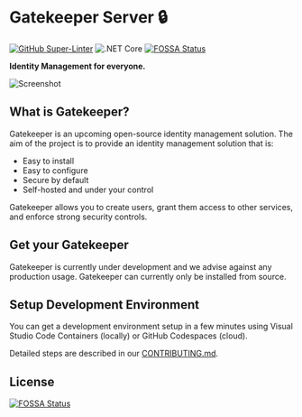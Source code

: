 # Gatekeeper Server 🔒
[![GitHub Super-Linter](https://github.com/GetGatekeeper/Server/workflows/Lint%20Code%20Base/badge.svg)](https://github.com/marketplace/actions/super-linter) ![.NET Core](https://github.com/GetGatekeeper/Server/workflows/.NET%20Core/badge.svg)
[![FOSSA Status](https://app.fossa.com/api/projects/git%2Bgithub.com%2FGetGatekeeper%2FServer.svg?type=shield)](https://app.fossa.com/projects/git%2Bgithub.com%2FGetGatekeeper%2FServer?ref=badge_shield)

**Identity Management for everyone.**

![Screenshot](https://gatekeeper.page/img/screenshots/desktop.png)

## What is Gatekeeper?

Gatekeeper is an upcoming open-source identity management solution. The aim of the project is to provide an identity management solution that is:

- Easy to install
- Easy to configure
- Secure by default
- Self-hosted and under your control

Gatekeeper allows you to create users, grant them access to other services, and enforce strong security controls.

## Get your Gatekeeper

Gatekeeper is currently under development and we advise against any production usage. Gatekeeper can currently only be installed from source.

## Setup Development Environment

You can get a development environment setup in a few minutes using Visual Studio Code Containers (locally) or GitHub Codespaces (cloud). 

Detailed steps are described in our [CONTRIBUTING.md](https://github.com/GetGatekeeper/Server/blob/main/CONTRIBUTING.md).

## License
[![FOSSA Status](https://app.fossa.com/api/projects/git%2Bgithub.com%2FGetGatekeeper%2FServer.svg?type=large)](https://app.fossa.com/projects/git%2Bgithub.com%2FGetGatekeeper%2FServer?ref=badge_large)
